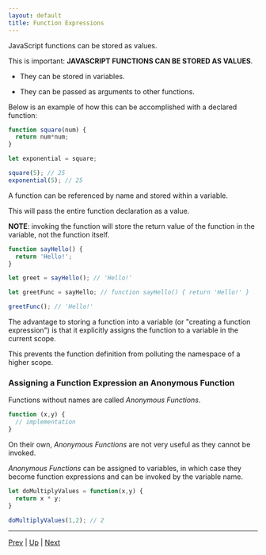 ```yaml
---
layout: default
title: Function Expressions
---
```


JavaScript functions can be stored as values.

This is important: **JAVASCRIPT FUNCTIONS CAN BE STORED AS VALUES**.

* They can be stored in variables.

* They can be passed as arguments to other functions.

Below is an example of how this can be accomplished with a declared function:

```javascript
function square(num) {
  return num*num;
}

let exponential = square;

square(5); // 25
exponential(5); // 25

```

A function can be referenced by name and stored within a variable. 

This will pass the entire function declaration as a value.

**NOTE**: invoking the function will store the return value of the function in the variable, not the function itself.

```javascript
function sayHello() {
  return 'Hello!';
}

let greet = sayHello(); // 'Hello!'

let greetFunc = sayHello; // function sayHello() { return 'Hello!' }

greetFunc(); // 'Hello!'
```

The advantage to storing a function into a variable (or "creating a function expression") is that it explicitly assigns the function to a variable in the current scope. 

This prevents the function definition from polluting the namespace of a higher scope.

### Assigning a Function Expression an Anonymous Function

Functions without names are called *Anonymous Functions*.

```js
function (x,y) {
  // implementation
}
```

On their own, *Anonymous Functions* are not very useful as they cannot be invoked.

*Anonymous Functions* can be assigned to variables, in which case they become function expressions and can be invoked by the variable name.

```js
let doMultiplyValues = function(x,y) {
  return x * y;
}

doMultiplyValues(1,2); // 2
```

<hr>

[Prev](parameters.md) | [Up](README.md) | [Next](scope.md)

